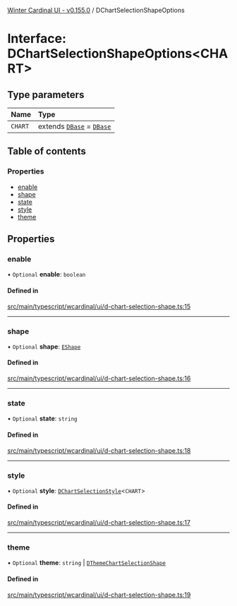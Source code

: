 [Winter Cardinal UI - v0.155.0](../index.md) / DChartSelectionShapeOptions

# Interface: DChartSelectionShapeOptions<CHART\>

## Type parameters

| Name | Type |
| :------ | :------ |
| `CHART` | extends [`DBase`](../classes/DBase.md) = [`DBase`](../classes/DBase.md) |

## Table of contents

### Properties

- [enable](DChartSelectionShapeOptions.md#enable)
- [shape](DChartSelectionShapeOptions.md#shape)
- [state](DChartSelectionShapeOptions.md#state)
- [style](DChartSelectionShapeOptions.md#style)
- [theme](DChartSelectionShapeOptions.md#theme)

## Properties

### enable

• `Optional` **enable**: `boolean`

#### Defined in

[src/main/typescript/wcardinal/ui/d-chart-selection-shape.ts:15](https://github.com/winter-cardinal/winter-cardinal-ui/blob/v0.155.0/src/main/typescript/wcardinal/ui/d-chart-selection-shape.ts#L15)

___

### shape

• `Optional` **shape**: [`EShape`](EShape.md)

#### Defined in

[src/main/typescript/wcardinal/ui/d-chart-selection-shape.ts:16](https://github.com/winter-cardinal/winter-cardinal-ui/blob/v0.155.0/src/main/typescript/wcardinal/ui/d-chart-selection-shape.ts#L16)

___

### state

• `Optional` **state**: `string`

#### Defined in

[src/main/typescript/wcardinal/ui/d-chart-selection-shape.ts:18](https://github.com/winter-cardinal/winter-cardinal-ui/blob/v0.155.0/src/main/typescript/wcardinal/ui/d-chart-selection-shape.ts#L18)

___

### style

• `Optional` **style**: [`DChartSelectionStyle`](../index.md#dchartselectionstyle)<`CHART`\>

#### Defined in

[src/main/typescript/wcardinal/ui/d-chart-selection-shape.ts:17](https://github.com/winter-cardinal/winter-cardinal-ui/blob/v0.155.0/src/main/typescript/wcardinal/ui/d-chart-selection-shape.ts#L17)

___

### theme

• `Optional` **theme**: `string` \| [`DThemeChartSelectionShape`](DThemeChartSelectionShape.md)

#### Defined in

[src/main/typescript/wcardinal/ui/d-chart-selection-shape.ts:19](https://github.com/winter-cardinal/winter-cardinal-ui/blob/v0.155.0/src/main/typescript/wcardinal/ui/d-chart-selection-shape.ts#L19)
